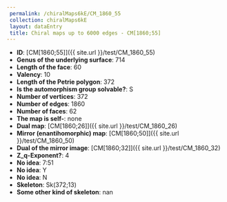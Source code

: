 ```yaml
--- 
 permalink: /chiralMaps6kE/CM_1860_55 
 collection: chiralMaps6kE
 layout: dataEntry
 title: Chiral maps up to 6000 edges - CM[1860;55]
---
```


- **ID**: [CM[1860;55]]({{ site.url }}/test/CM_1860_55)
- **Genus of the underlying surface**: 714
- **Length of the face**: 60
- **Valency**: 10
- **Length of the Petrie polygon**: 372
- **Is the automorphism group solvable?**: S
- **Number of vertices**: 372
- **Number of edges**: 1860
- **Number of faces**: 62
- **The map is self-**: none
- **Dual map**: [CM[1860;26]]({{ site.url }}/test/CM_1860_26)
- **Mirror (enantihomorphic) map**: [CM[1860;50]]({{ site.url }}/test/CM_1860_50)
- **Dual of the mirror image**: [CM[1860;32]]({{ site.url }}/test/CM_1860_32)
- **Z_q-Exponent?**: 4
- **No idea**:  7:51
- **No idea**: Y
- **No idea**: N
- **Skeleton**: Sk(372;13)
- **Some other kind of skeleton**: nan
